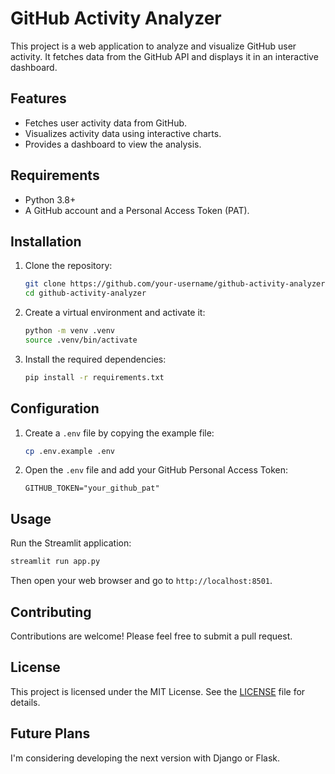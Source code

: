 # GitHub Activity Analyzer

This project is a web application to analyze and visualize GitHub user activity. It fetches data from the GitHub API and displays it in an interactive dashboard.

## Features

*   Fetches user activity data from GitHub.
*   Visualizes activity data using interactive charts.
*   Provides a dashboard to view the analysis.

## Requirements

*   Python 3.8+
*   A GitHub account and a Personal Access Token (PAT).

## Installation

1.  Clone the repository:
    ```bash
    git clone https://github.com/your-username/github-activity-analyzer.git
    cd github-activity-analyzer
    ```

2.  Create a virtual environment and activate it:
    ```bash
    python -m venv .venv
    source .venv/bin/activate
    ```

3.  Install the required dependencies:
    ```bash
    pip install -r requirements.txt
    ```

## Configuration

1.  Create a `.env` file by copying the example file:
    ```bash
    cp .env.example .env
    ```

2.  Open the `.env` file and add your GitHub Personal Access Token:
    ```
    GITHUB_TOKEN="your_github_pat"
    ```

## Usage

Run the Streamlit application:

```bash
streamlit run app.py
```

Then open your web browser and go to `http://localhost:8501`.

## Contributing

Contributions are welcome! Please feel free to submit a pull request.

## License

This project is licensed under the MIT License. See the [LICENSE](LICENSE) file for details.

## Future Plans

I'm considering developing the next version with Django or Flask.
